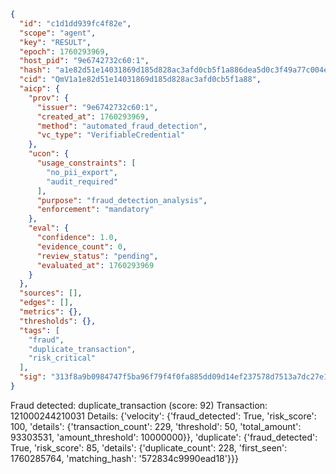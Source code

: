 ```json
{
  "id": "c1d1dd939fc4f82e",
  "scope": "agent",
  "key": "RESULT",
  "epoch": 1760293969,
  "host_pid": "9e6742732c60:1",
  "hash": "a1e82d51e14031869d185d828ac3afd0cb5f1a886dea5d0c3f49a77c004e520d",
  "cid": "QmV1a1e82d51e14031869d185d828ac3afd0cb5f1a88",
  "aicp": {
    "prov": {
      "issuer": "9e6742732c60:1",
      "created_at": 1760293969,
      "method": "automated_fraud_detection",
      "vc_type": "VerifiableCredential"
    },
    "ucon": {
      "usage_constraints": [
        "no_pii_export",
        "audit_required"
      ],
      "purpose": "fraud_detection_analysis",
      "enforcement": "mandatory"
    },
    "eval": {
      "confidence": 1.0,
      "evidence_count": 0,
      "review_status": "pending",
      "evaluated_at": 1760293969
    }
  },
  "sources": [],
  "edges": [],
  "metrics": {},
  "thresholds": {},
  "tags": [
    "fraud",
    "duplicate_transaction",
    "risk_critical"
  ],
  "sig": "313f8a9b0984747f5ba96f79f4f0fa885dd09d14ef237578d7513a7dc27e15f6"
}
```

Fraud detected: duplicate_transaction (score: 92)
Transaction: 121000244210031
Details: {'velocity': {'fraud_detected': True, 'risk_score': 100, 'details': {'transaction_count': 229, 'threshold': 50, 'total_amount': 93303531, 'amount_threshold': 10000000}}, 'duplicate': {'fraud_detected': True, 'risk_score': 85, 'details': {'duplicate_count': 228, 'first_seen': 1760285764, 'matching_hash': '572834c9990ead18'}}}
